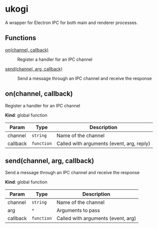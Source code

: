 # ukogi

A wrapper for Electron IPC for both main and renderer processes.

## Functions

<dl>
<dt><a href="#on">on(channel, callback)</a></dt>
<dd><p>Register a handler for an IPC channel</p>
</dd>
<dt><a href="#send">send(channel, arg, callback)</a></dt>
<dd><p>Send a message through an IPC channel and receive the response</p>
</dd>
</dl>

<a name="on"></a>

## on(channel, callback)
Register a handler for an IPC channel

**Kind**: global function  

| Param | Type | Description |
| --- | --- | --- |
| channel | <code>string</code> | Name of the channel |
| callback | <code>function</code> | Called with arguments (event, arg, reply) |

<a name="send"></a>

## send(channel, arg, callback)
Send a message through an IPC channel and receive the response

**Kind**: global function  

| Param | Type | Description |
| --- | --- | --- |
| channel | <code>string</code> | Name of the channel |
| arg | <code>\*</code> | Arguments to pass |
| callback | <code>function</code> | Called with arguments (event, arg) |

